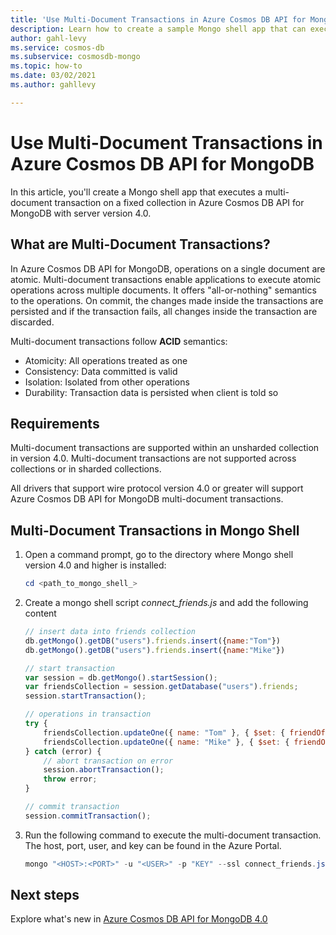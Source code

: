 ```yaml
---
title: 'Use Multi-Document Transactions in Azure Cosmos DB API for MongoDB'
description: Learn how to create a sample Mongo shell app that can execute a multi-document transaction (all-or-nothing semantic) on a fixed collection in Azure Cosmos DB API for MongoDB 4.0. 
author: gahl-levy
ms.service: cosmos-db
ms.subservice: cosmosdb-mongo
ms.topic: how-to
ms.date: 03/02/2021
ms.author: gahllevy

---
```


# Use Multi-Document Transactions in Azure Cosmos DB API for MongoDB

In this article, you'll create a Mongo shell app that executes a multi-document transaction on a fixed collection in Azure Cosmos DB API for MongoDB with server version 4.0.

## What are Multi-Document Transactions?

In Azure Cosmos DB API for MongoDB, operations on a single document are atomic. Multi-document transactions enable applications to execute atomic operations across multiple documents. It offers "all-or-nothing" semantics to the operations. On commit, the changes made inside the transactions are persisted and if the transaction fails, all changes inside the transaction are discarded.

Multi-document transactions follow **ACID** semantics:

* Atomicity: All operations treated as one​
* Consistency: Data committed is valid​
* Isolation: Isolated from other operations​
* Durability: Transaction data is persisted when client is told so​

## Requirements

Multi-document transactions are supported within an unsharded collection in version 4.0. Multi-document transactions are not supported across collections or in sharded collections.

All drivers that support wire protocol version 4.0 or greater will support Azure Cosmos DB API for MongoDB multi-document transactions.

## Multi-Document Transactions in Mongo Shell

1. Open a command prompt, go to the directory where Mongo shell version 4.0 and higher is installed:

    ```powershell
    cd <path_to_mongo_shell_>
    ```

2. Create a mongo shell script *connect_friends.js* and add the following content

    ```javascript
    // insert data into friends collection
    db.getMongo().getDB("users").friends.insert({name:"Tom"})
    db.getMongo().getDB("users").friends.insert({name:"Mike"})

    // start transaction
    var session = db.getMongo().startSession();
    var friendsCollection = session.getDatabase("users").friends;
    session.startTransaction();

    // operations in transaction
    try {
        friendsCollection.updateOne({ name: "Tom" }, { $set: { friendOf: "Mike" } } );
        friendsCollection.updateOne({ name: "Mike" }, { $set: { friendOf: "Tom" } } );
    } catch (error) {
        // abort transaction on error
        session.abortTransaction();
        throw error;
    }

    // commit transaction
    session.commitTransaction();

    ```

3. Run the following command to execute the multi-document transaction. The host, port, user, and key can be found in the Azure Portal.

    ```powershell
    mongo "<HOST>:<PORT>" -u "<USER>" -p "KEY" --ssl connect_friends.js
    ```

## Next steps

Explore what's new in [Azure Cosmos DB API for MongoDB 4.0](mongodb-feature-support-40.md)
